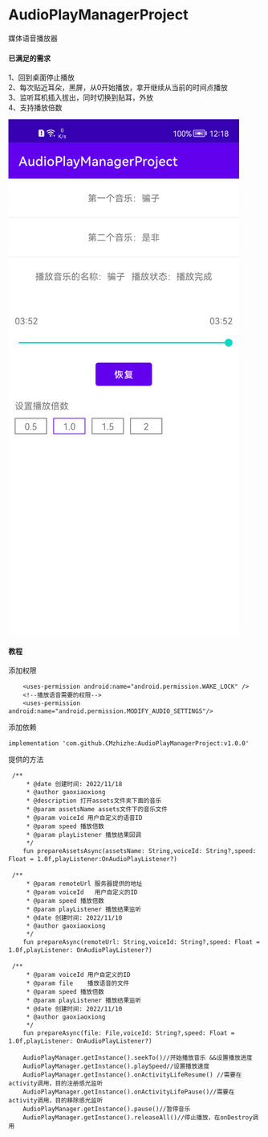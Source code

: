 # AudioPlayManagerProject
媒体语音播放器
#### 已满足的需求
1、回到桌面停止播放
</br>
2、每次贴近耳朵，黑屏，从0开始播放，拿开继续从当前的时间点播放
</br>
3、监听耳机插入拔出，同时切换到贴耳，外放
</br>
4、支持播放倍数
</br>

![图片](https://github.com/CMzhizhe/AudioPlayManagerProject/blob/5f4df2d9f61e351ecdc8dec62e5a057b8aaf526a/img/Screenshot_20221119_121836.png)


#### 教程
添加权限
```
    <uses-permission android:name="android.permission.WAKE_LOCK" />
    <!--播放语音需要的权限-->
    <uses-permission android:name="android.permission.MODIFY_AUDIO_SETTINGS"/>
```
添加依赖
```
implementation 'com.github.CMzhizhe:AudioPlayManagerProject:v1.0.0'
```

提供的方法
```
 /**
     * @date 创建时间: 2022/11/18
     * @author gaoxiaoxiong
     * @description 打开assets文件夹下面的音乐
     * @param assetsName assets文件下的音乐文件
     * @param voiceId 用户自定义的语音ID
     * @param speed 播放倍数
     * @param playListener 播放结果回调
     */
    fun prepareAssetsAsync(assetsName: String,voiceId: String?,speed: Float = 1.0f,playListener:OnAudioPlayListener?) 

 /**
     * @param remoteUrl 服务器提供的地址
     * @param voiceId   用户自定义的ID
     * @param speed 播放倍数
     * @param playListener 播放结果监听
     * @date 创建时间: 2022/11/10
     * @author gaoxiaoxiong
     */
    fun prepareAsync(remoteUrl: String,voiceId: String?,speed: Float = 1.0f,playListener: OnAudioPlayListener?)

 /**
     * @param voiceId 用户自定义的ID
     * @param file    播放语音的文件
     * @param speed 播放倍数
     * @param playListener 播放结果监听
     * @date 创建时间: 2022/11/10
     * @author gaoxiaoxiong
     */
    fun prepareAsync(file: File,voiceId: String?,speed: Float = 1.0f,playListener: OnAudioPlayListener?)

    AudioPlayManager.getInstance().seekTo()//开始播放音乐 &&设置播放进度
    AudioPlayManager.getInstance().playSpeed//设置播放速度
    AudioPlayManager.getInstance().onActivityLifeResume() //需要在activity调用，目的注册感光监听
    AudioPlayManager.getInstance().onActivityLifePause()//需要在activity调用，目的移除感光监听
    AudioPlayManager.getInstance().pause()//暂停音乐
    AudioPlayManager.getInstance().releaseAll()//停止播放，在onDestroy调用
```
 
